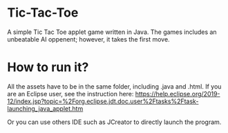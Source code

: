 # Tic-Tac-Toe
A simple Tic Tac Toe applet game written in Java. 
The games includes an unbeatable AI oppenent; however, it takes the first move. 

# How to run it?
All the assets have to be in the same folder, including .java and .html.
If you are an Eclipse user, see the instruction here: https://help.eclipse.org/2019-12/index.jsp?topic=%2Forg.eclipse.jdt.doc.user%2Ftasks%2Ftask-launching_java_applet.htm

Or you can use others IDE such as JCreator to directly launch the program.
